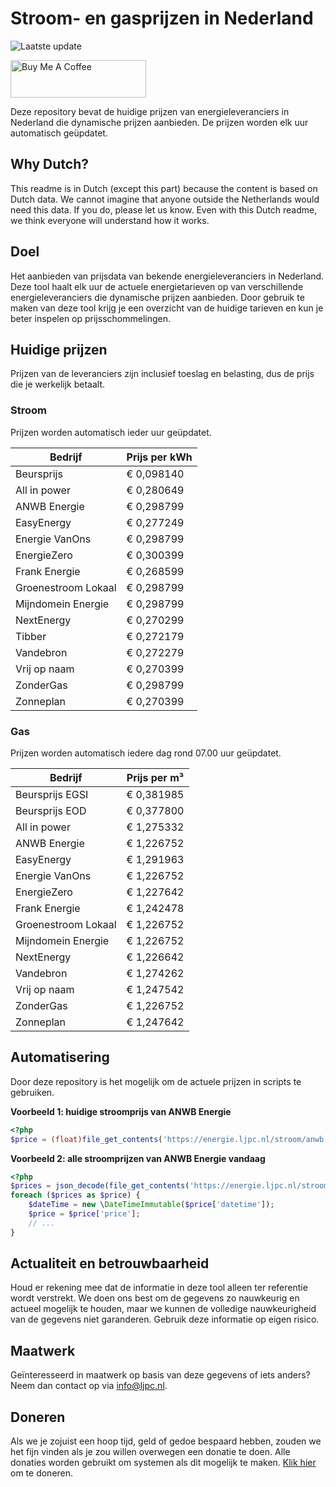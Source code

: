 # Stroom- en gasprijzen in Nederland

![Laatste update](https://img.shields.io/badge/laatste%20update-2024--10--22%2006%3A00%20CET-brightgreen)

<a href="https://www.buymeacoffee.com/Lars-" target="_blank"><img src="https://cdn.buymeacoffee.com/buttons/v2/default-orange.png" alt="Buy Me A Coffee" height="60" style="height: 60px !important;width: 217px !important;" ></a>

Deze repository bevat de huidige prijzen van energieleveranciers in Nederland die dynamische prijzen aanbieden. De prijzen worden elk uur automatisch geüpdatet.

## Why Dutch?

This readme is in Dutch (except this part) because the content is based on Dutch data. We cannot imagine that anyone outside the Netherlands would need this data. If you do, please let us know. Even with this Dutch readme, we think
everyone will understand how it works.

## Doel

Het aanbieden van prijsdata van bekende energieleveranciers in Nederland. Deze tool haalt elk uur de actuele energietarieven op van verschillende energieleveranciers die dynamische prijzen aanbieden. Door gebruik te maken van deze tool
krijg je een overzicht van de huidige tarieven en kun je beter inspelen op prijsschommelingen.

## Huidige prijzen

Prijzen van de leveranciers zijn inclusief toeslag en belasting, dus de prijs die je werkelijk betaalt.

### Stroom

Prijzen worden automatisch ieder uur geüpdatet.

 Bedrijf | Prijs per kWh 
---------|---------------
Beursprijs | € 0,098140
All in power | € 0,280649
ANWB Energie | € 0,298799
EasyEnergy | € 0,277249
Energie VanOns | € 0,298799
EnergieZero | € 0,300399
Frank Energie | € 0,268599
Groenestroom Lokaal | € 0,298799
Mijndomein Energie | € 0,298799
NextEnergy | € 0,270299
Tibber | € 0,272179
Vandebron | € 0,272279
Vrij op naam | € 0,270399
ZonderGas | € 0,298799
Zonneplan | € 0,270399


### Gas

Prijzen worden automatisch iedere dag rond 07.00 uur geüpdatet.

 Bedrijf | Prijs per m³ 
---------|--------------
Beursprijs EGSI | € 0,381985
Beursprijs EOD | € 0,377800
All in power | € 1,275332
ANWB Energie | € 1,226752
EasyEnergy | € 1,291963
Energie VanOns | € 1,226752
EnergieZero | € 1,227642
Frank Energie | € 1,242478
Groenestroom Lokaal | € 1,226752
Mijndomein Energie | € 1,226752
NextEnergy | € 1,226642
Vandebron | € 1,274262
Vrij op naam | € 1,247542
ZonderGas | € 1,226752
Zonneplan | € 1,247642


## Automatisering

Door deze repository is het mogelijk om de actuele prijzen in scripts te gebruiken.

**Voorbeeld 1: huidige stroomprijs van ANWB Energie**

```php
<?php
$price = (float)file_get_contents('https://energie.ljpc.nl/stroom/anwb-energie-nu.txt');

```

**Voorbeeld 2: alle stroomprijzen van ANWB Energie vandaag**

```php
<?php
$prices = json_decode(file_get_contents('https://energie.ljpc.nl/stroom/all-in-power-vandaag.json'),true);
foreach ($prices as $price) {
    $dateTime = new \DateTimeImmutable($price['datetime']);
    $price = $price['price'];
    // ...
}
```

## Actualiteit en betrouwbaarheid

Houd er rekening mee dat de informatie in deze tool alleen ter referentie wordt verstrekt. We doen ons best om de gegevens zo nauwkeurig en actueel mogelijk te houden, maar we kunnen de volledige nauwkeurigheid van de gegevens niet
garanderen. Gebruik deze informatie op eigen risico.

## Maatwerk

Geïnteresseerd in maatwerk op basis van deze gegevens of iets anders? Neem dan contact op
via [info@ljpc.nl](mailto:info@ljpc.nl?subject=Energie%20prijzen).

## Doneren

Als we je zojuist een hoop tijd, geld of gedoe bespaard hebben, zouden we het fijn vinden als je zou willen overwegen een
donatie te doen. Alle donaties worden gebruikt om systemen als dit mogelijk te
maken. [Klik hier](https://www.buymeacoffee.com/Lars-) om te doneren.
